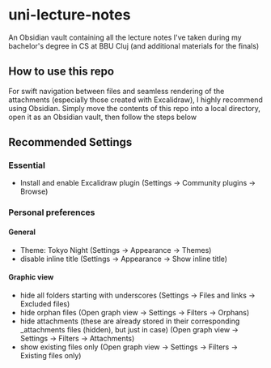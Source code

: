 # uni-lecture-notes
An Obsidian vault containing all the lecture notes I've taken during my bachelor's degree in CS at BBU Cluj (and additional materials for the finals)
## How to use this repo
For swift navigation between files and seamless rendering of the attachments (especially those created with Excalidraw), I highly recommend using Obsidian. Simply move the contents of this repo into a local directory, open it as an Obsidian vault, then follow the steps below
## Recommended Settings 
### Essential
- Install and enable Excalidraw plugin (Settings -> Community plugins -> Browse)
### Personal preferences 
#### General
- Theme: Tokyo Night (Settings -> Appearance -> Themes)
- disable inline title (Settings -> Appearance -> Show inline title)
#### Graphic view
- hide all folders starting with underscores (Settings -> Files and links -> Excluded files)
- hide orphan files (Open graph view -> Settings -> Filters -> Orphans)
- hide attachments (these are already stored in their corresponding \_attachments files (hidden), but just in case) (Open graph view ->  Settings -> Filters -> Attachments)
- show existing files only (Open graph view -> Settings -> Filters -> Existing files only)
